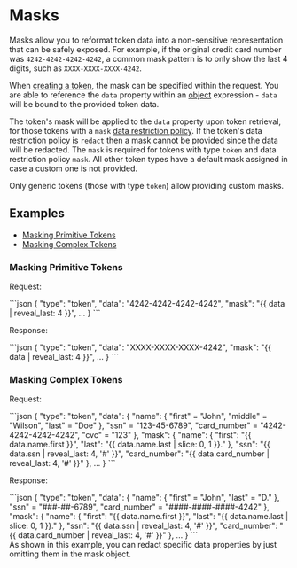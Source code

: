 # Masks

Masks allow you to reformat token data into a non-sensitive representation that can be safely exposed. For example, if the original credit card number was `4242-4242-4242-4242`, a common mask pattern is to only show the last 4 digits, such as `XXXX-XXXX-XXXX-4242`.

When [creating a token](/#tokens-create-token), the mask can be specified within the request.
You are able to reference the `data` property within an [object](#language-objects) expression -
`data` will be bound to the provided token data.

The token's mask will be applied to the `data` property upon token retrieval, for those tokens with a `mask` [data restriction policy](/#tokens-token-restriction-policies). If the token's data restriction policy is `redact` then a mask cannot be provided since the data will be redacted. The `mask` is required for tokens with type `token` and data restriction policy `mask`. All other token types have a default mask assigned in case a custom one is not provided. 

<aside class="notice">
  <span>Only generic tokens (those with type <code>token</code>) allow providing custom masks.</span>
</aside>

## Examples

- [Masking Primitive Tokens](#masks-examples-masking-primitive-tokens)
- [Masking Complex Tokens](#masks-examples-masking-complex-tokens)

### Masking Primitive Tokens

Request:

<div class="center-column"></div>
```json
{
  "type": "token",
  "data": "4242-4242-4242-4242",
  "mask": "{{ data | reveal_last: 4 }}",
  ...
}
```

Response:

<div class="center-column"></div>
```json
{
  "type": "token",
  "data": "XXXX-XXXX-XXXX-4242",
  "mask": "{{ data | reveal_last: 4 }}",
  ...
}
```

### Masking Complex Tokens

Request:

<div class="center-column"></div>
```json
{
  "type": "token",
  "data": {
    "name": { 
      "first" = "John", 
      "middle" = "Wilson", 
      "last" = "Doe" 
    },
    "ssn" = "123-45-6789",
    "card_number" = "4242-4242-4242-4242",
    "cvc" = "123"
  },
  "mask": {
    "name": {
      "first": "{{ data.name.first }}",
      "last": "{{ data.name.last | slice: 0, 1 }}."
    },
    "ssn": "{{ data.ssn | reveal_last: 4, '#' }}",
    "card_number": "{{ data.card_number | reveal_last: 4, '#' }}"
  },
  ...
}
```

Response:

<div class="center-column"></div>
```json
{
  "type": "token",
  "data": {
    "name": { 
      "first" = "John",  
      "last" = "D." 
    },
    "ssn" = "###-##-6789",
    "card_number" = "####-####-####-4242"
  },
  "mask": {
    "name": {
      "first": "{{ data.name.first }}",
      "last": "{{ data.name.last | slice: 0, 1 }}."
    },
    "ssn": "{{ data.ssn | reveal_last: 4, '#' }}",
    "card_number": "{{ data.card_number | reveal_last: 4, '#' }}"
  },
  ...
}
```

<aside class="notice">
  <span>As shown in this example, you can redact specific data properties by just omitting them in the mask object.</span>
</aside>